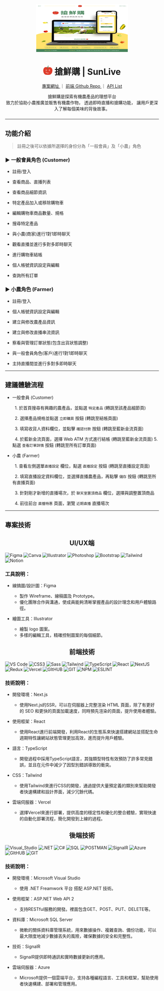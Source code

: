 <p align="center">
  <a href="https://sun-live.vercel.app">
    <img width="300" src ="public/images/sunLive.png">
  </a>
</p>
<h1 align="center" style="font-weight: 700"><img width="30" src ="public/images/logo.svg"> 搶鮮購  | SunLive </h1>
<div align="center" style="margin-bottom:24px">

  <a href="https://sun-live.vercel.app">
  專案網址 
  </a>
  <span>｜</span>
  <a href="https://github.com/JHANGMING/SunLive">
   前端 Github Repo 
  </a>
  <span>｜</span>
  <a href="https://liberating-dosa-c89.notion.site/a3098fd6c4a54711b28e87a9bac99dcb?v=4b9aa8addad2438389aaa9aa3dd61b1b&p=e20c4039a92d4e3a970ced34e004e791&pm=s&pvs=31">
  API List
  </a>
<p>
</p>
<p>
搶鮮購是探索有機農產品的理想平台<br>
致力於協助小農推廣並販售有機農作物，
透過即時直播和搶購功能，
讓用戶更深入了解每個美味的背後故事。
</p>

</div>
<hr/>


## 功能介紹

> 註冊之後可以依據所選擇的身份分為「一般會員」及「小農」角色

### ► 一般會員角色 (Customer)

- 註冊/登入

- 查看商品、直播列表

- 查看商品細節資訊

- 特定產品加入或移除購物車

- 編輯購物車商品數量、規格

- 搜尋特定產品

- 與小農(商家)進行1對1即時聊天

- 觀看直播並進行多對多即時聊天

- 進行購物車結帳

- 個人帳號資訊設定與編輯

- 查詢所有訂單

  

### ► 小農角色 (Farmer)

  
- 註冊/登入

- 個人帳號資訊設定與編輯

- 建立與修改農產品資訊

- 建立與修改直播串流資訊

- 察看與管理訂單狀態(包含出貨狀態調整)

- 與一般會員角色(客戶)進行1對1即時聊天

- 主持直播間並進行多對多即時聊天
<hr/>

## 建議體驗流程

  

- 一般會員 (Customer)


      1. 於首頁搜尋有興趣的農產品，並點選 `特定產品`  (轉跳至該產品細節頁)

      2. 選擇產品規格並點選 `立即購買` 按鈕 (轉跳至結帳頁面)

      3. 填寫收貨人資料欄位，並點擊 `確認付款` 按鈕  (轉跳至藍新金流頁面)

      4. 於藍新金流頁面，選擇 Web ATM 方式進行結帳  (轉跳至藍新金流頁面)
    5. 點選 `查看訂單詳情` 按鈕 (轉跳至所有訂單頁面)

- 小農 (Farmer)

      1. 查看左側選單`直播設定` 欄位，點選 `直播設定` 按鈕 (轉跳至直播設定頁面)

      2. 填寫直播設定資料欄位，並選擇直播農產品，再點擊 `儲存` 按鈕  (轉跳至所有直播頁面)

      3. 針對剛才新增的直播場次，於 `聊天室置頂商品` 欄位，選擇與調整置頂商品

      4. 前往前台 `直播特惠` 頁面，瀏覽 `近期直播` 直播場次

<hr/>

## 專案技術 
<h2 align="center">UI/UX端</h2>
 <p>
  <img alt="Figma" src="https://img.shields.io/badge/Figma-F24E1E?style=for-the-badge&logo=figma&logoColor=white" />
  <img alt="Canva" src="https://img.shields.io/badge/Canva-%2300C4CC.svg?&style=for-the-badge&logo=Canva&logoColor=white" />
  <img alt="Illustrator" src="https://img.shields.io/badge/Adobe%20Illustrator-FF9A00?style=for-the-badge&logo=adobe%20illustrator&logoColor=white" />
  <img alt="Photoshop" src="https://img.shields.io/badge/Adobe%20Photoshop-31A8FF?style=for-the-badge&logo=Adobe%20Photoshop&logoColor=black" />
  <img alt="Bootstrap" src="https://img.shields.io/badge/Bootstrap-563D7C?style=for-the-badge&logo=bootstrap&logoColor=white" />
   <img alt="Tailwind" src="https://img.shields.io/badge/Tailwind_CSS-38B2AC?style=for-the-badge&logo=tailwind-css&logoColor=white" />
  <img alt="Notion" src="https://img.shields.io/badge/Notion-000000?style=for-the-badge&logo=notion&logoColor=white" />

  ### 工具說明：

* 線搞圖/設計圖：Figma
    * 製作 Wireframe、線稿圖及 Prototype。
    * 優化團隊合作與溝通，使成員能夠清晰掌握產品的設計理念和用戶體驗路徑。

* 繪圖工具：Illustrator
   - 繪製 logo 圖案。
   - 多樣的編輯工具，精確控制圖案的每個細節。
</p>

<h2 align="center">前端技術</h2>
<p>
  <img alt="VS Code" src="https://img.shields.io/badge/VSCode-0078D4?style=for-the-badge&logo=visual%20studio%20code&logoColor=white" />
  <img alt="CSS3" src="https://img.shields.io/badge/CSS3-1572B6?style=for-the-badge&logo=css3&logoColor=white" />
  <img alt="Sass" src="https://img.shields.io/badge/Sass-CC6699?style=for-the-badge&logo=sass&logoColor=white" />
  <img alt="Tailwind" src="https://img.shields.io/badge/Tailwind_CSS-38B2AC?style=for-the-badge&logo=tailwind-css&logoColor=white" />
  <img alt="TypeScript" src="https://img.shields.io/badge/TypeScript-007ACC?style=for-the-badge&logo=typescript&logoColor=white" />
  <img alt="React" src="https://img.shields.io/badge/React-20232A?style=for-the-badge&logo=react&logoColor=61DAFB" />
  <img alt="NextJS" src="https://img.shields.io/badge/next.js-000000?style=for-the-badge&logo=nextdotjs&logoColor=white" />
  <img alt="Redux" src="https://img.shields.io/badge/Redux-593D88?style=for-the-badge&logo=redux&logoColor=white" />
  <img alt="Vercel" src="https://img.shields.io/badge/Vercel-000000?style=for-the-badge&logo=vercel&logoColor=white" />
  <img alt="GItHUB" src="https://img.shields.io/badge/GitHub-100000?style=for-the-badge&logo=github&logoColor=white" />
  <img alt="GIT" src="https://img.shields.io/badge/GIT-E44C30?style=for-the-badge&logo=git&logoColor=white" />
  <img alt="NPM" src="https://img.shields.io/badge/npm-CB3837?style=for-the-badge&logo=npm&logoColor=white" />
  <img alt="ESLINT" src="https://img.shields.io/badge/eslint-3A33D1?style=for-the-badge&logo=eslint&logoColor=white" />


### 技術說明：

* 開發環境：Next.js
    * 使用Next.js的SSR，可以在伺服器上完整渲染 HTML 頁面，除了有更好的 SEO 和更快的頁面加載速度，同時預先渲染的頁面，提升使用者體驗。

* 使用框架：React
    * 使用React進行前端開發，利用React的生態系來快速搭建網站並搭配生命週期特性讓網站狀態管理更加高效，進而提升用戶體驗。

* 語言：TypeScript
    * 開發過程中採用TypeScript語言，其強類型特性有效預防了許多常見錯誤，並且在元件中減少了因型別錯誤導致的衝突。

* CSS：Tailwind
    * 使用Tailwind來進行CSS的開發，通過提供大量預定義的類別來幫助開發者快速構建和設計界面，減少冗餘代碼。

* 雲端伺服器：Vercel
    * 選擇Vercel來進行部署，提供高度的穩定性和優化的整合體驗，實現快速的自動化部署流程，簡化開發到上線的過程。
</p>

<h2 align="center">後端技術</h2>
 <p>
  <img alt="Visual_Studio" src="https://img.shields.io/badge/Visual_Studio-5C2D91?style=for-the-badge&logo=visual%20studio&logoColor=white" />
  <img alt=".NET" src="https://img.shields.io/badge/.NET-512BD4?style=for-the-badge&logo=dotnet&logoColor=white" />
  <img alt="C#" src="https://img.shields.io/badge/C%23-239120?style=for-the-badge&logo=c-sharp&logoColor=white" />
  <img alt="SQL" src="https://img.shields.io/badge/Microsoft%20SQL%20Server-CC2927?style=for-the-badge&logo=microsoft%20sql%20server&logoColor=white" />
  <img alt="POSTMAN" src="https://img.shields.io/badge/Postman-FF6C37?style=for-the-badge&logo=Postman&logoColor=white" />
  <img alt="SignalR" src="https://img.shields.io/badge/SignalR-007ACC?style=for-the-badge&logoColor=white" />
  <img alt="Azure" src="https://img.shields.io/badge/microsoft%20azure-0089D6?style=for-the-badge&logo=microsoft-azure&logoColor=white" />
  <img alt="GItHUB" src="https://img.shields.io/badge/GitHub-100000?style=for-the-badge&logo=github&logoColor=white" />
  <img alt="GIT" src="https://img.shields.io/badge/GIT-E44C30?style=for-the-badge&logo=git&logoColor=white" />

  ### 技術說明：

* 開發環境：Microsoft Visual Studio
    * 使用 .NET Freamwork 平台 搭配 ASP.NET 技術。

* 使用框架：ASP.NET Web API 2
    * 支持RESTful服務的開發。裡面包含GET、POST、PUT、DELETE等。

* 資料庫：Microsoft SQL Server
    * 微軟的關係資料庫管理系統，用來數據操作、複雜查詢、備份功能，可以最大限度地減少數據丟失的風險，確保數據的安全和完整性。

* 技術：SignalR
    * SignalR提供即時通訊和實時數據更新的應用。

* 雲端伺服器：Azure
    * Microsoft提供一個雲端平台，支持各種編程語言、工具和框架，幫助使用者快速構建、部署和管理應用。

</p>
